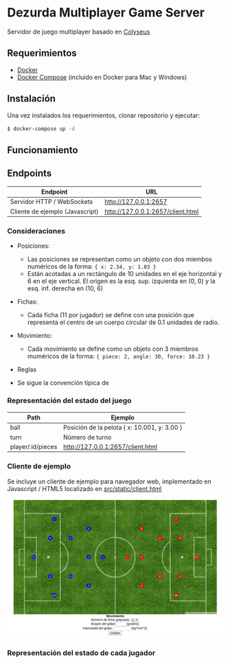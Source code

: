 # Dezurda Multiplayer Game Server

Servidor de juego multiplayer basado en [Colyseus](https://github.com/gamestdio/colyseus)

## Requerimientos

 * [Docker](https://www.docker.com/community-edition)
 * [Docker Compose](https://docs.docker.com/compose/install/) (incluido en Docker para Mac y Windows)


## Instalación

Una vez instalados los requerimientos, clonar repositorio y ejecutar:

```bash
$ docker-compose up -d
```


## Funcionamiento



## Endpoints

Endpoint                            | URL
----------------------------------- | -------------
Servidor HTTP / WebSockets          | http://127.0.0.1:2657
Cliente de ejemplo (Javascript)     | http://127.0.0.1:2657/client.html



### Consideraciones

  - Posiciones:
    - Las posiciones se representan como un objeto con dos miembos numéricos de la forma: `{ x: 2.34, y: 1.03 }`
    - Están acotadas a un rectángulo de 10 unidades en el eje horizontal y 6 en el eje vertical. El origen es la esq. sup. izquierda en (0, 0) y la esq. inf. derecha en (10, 6)

  - Fichas:
    - Cada ficha (11 por jugador) se define con una posición que representa el centro de un cuerpo circular de 0.1 unidades de radio.

  - Movimiento:
    - Cada movimiento se define como un objeto con 3 miembros muméricos de la forma: `{ piece: 2, angle: 30, force: 10.23 }`

  - Reglas

 - Se sigue la convención típica de

### Representación del estado del juego

Path                            | Ejemplo
---------------------------------- | -------------
ball                | Posición de la pelota     { x: 10.001, y: 3.00 }
turn                | Número de turno
player/:id/pieces   | http://127.0.0.1:2657/client.html



### Cliente de ejemplo

Se incluye un cliente de ejemplo para navegador web, implementado en Javascript / HTML5 localizado en [src/static/client.html](src/static/client.html)

![Cliente de ejemplo](example_client.png?raw=true "Cliente de ejemplo")



### Representación del estado de cada jugador

```json

```
